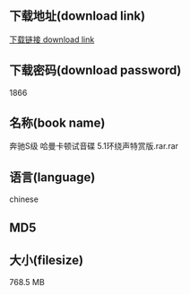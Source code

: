 ## 下载地址(download link)
[下载链接 download link](https://voluble-croquembouche-d321dc.netlify.app/?s=%E5%A5%94%E9%A9%B0S%E7%BA%A7+%E5%93%88%E6%9B%BC%E5%8D%A1%E9%A1%BF%E8%AF%95%E9%9F%B3%E7%A2%9F+5.1%E7%8E%AF%E7%BB%95%E5%A3%B0%E7%89%B9%E8%B5%8F%E7%89%88.rar)

## 下载密码(download password)
1866

## 名称(book name)
奔驰S级 哈曼卡顿试音碟 5.1环绕声特赏版.rar.rar

## 语言(language)
chinese

## MD5


## 大小(filesize)
768.5 MB
